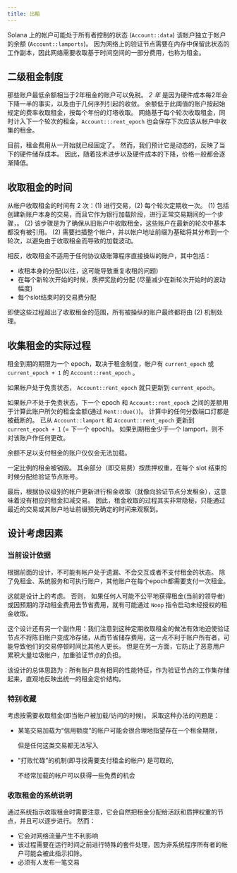 ```yaml
---
title: 出租
---
```


Solana 上的帐户可能处于所有者控制的状态 \(`Account::data`\) 该帐户独立于帐户的余额 \(`Account::lamports`\)。 因为网络上的验证节点需要在内存中保留此状态的工作副本，因此网络需要收取基于时间空间的一部分费用，也称为租金。

## 二级租金制度

那些账户最低余额相当于2年租金的账户可以免税。 _2 年_ 是因为硬件成本每2年会下降一半的事实，以及由于几何序列引起的收敛。 余额低于此阈值的账户按起始规定的费率收取租金，按每个年份的灯塔收取。 网络基于每个轮次收取租金，同时计入下一个轮次的租金，`Account:::rent_epoch` 也会保存下次应该从帐户中收集的租金。

目前，租金费用从一开始就已经固定了。 然而，我们预计它是动态的，反映了当下的硬件储存成本。 因此，随着技术进步以及硬件成本的下降，价格一般都会逐渐降低。

## 收取租金的时间

从帐户收取租金的时间有 2 次：\(1\) 进行交易，\(2\) 每个轮次定期收一次。 \(1\) 包括创建新账户本身的交易，而且它作为银行加载阶段，进行正常交易期间的一个步骤，。 \(2\) 该步骤是为了确保从旧账户中收取租金，这些账户在最新的轮次中基本都没有被引用。 \(2\) 需要扫描整个帐户，并以帐户地址前缀为基础将其分布到一个轮次，以避免由于收取租金而导致的加载波动。

相反，收取租金不适用于任何协议级账簿程序直接操纵的账户，其中包括：

- 收租本身的分配(以往，这可能导致重复收租的问题)
- 在每个新轮次开始的时候，质押奖励的分配 (尽量减少在新轮次开始时的波动幅度)
- 每个slot结束时的交易费分配

即使这些过程超出了收取租金的范围，所有被操纵的账户最终都将由 \(2\) 机制处理。

## 收集租金的实际过程

租金到期的期限为一个 epoch，取决于租金制度，帐户有 `current_epoch` 或 `current_epoch + 1` 的 `Account::rent_epoch` 。

如果帐户处于免责状态， `Account::rent_epoch` 就只更新到 `current_epoch`。

如果帐户不处于免责状态，下一个 epoch 和 `Account::rent_epoch` 之间的差额用于计算此账户所欠的租金金额\(通过 `Rent::due()`\)。 计算中的任何分数端口灯都是被截断的。 已从 `Account::lamport` 和 `Account::rent_epoch` 更新到 `current_epoch + 1` (= 下一个 epoch)。 如果到期租金少于一个 lamport，则不对该账户作任何更改。

余额不足以支付租金的账户仅仅会无法加载。

一定比例的租金被销毁。 其余部分（即交易费）按质押权重，在每个 slot 结束的时候分配给验证节点账号。

最后，根据协议级别的帐户更新进行租金收取（就像向验证节点分发租金），这意味着没有相应的租金扣减交易。 因此，租金收取的过程其实非常隐秘，只能通过最近的交易或其账户地址前缀预先确定的时间来观察到。

## 设计考虑因素

### 当前设计依据

根据前面的设计，不可能有帐户处于遗漏、不会交互或者不支付租金的状态。 除了免租金、系统服务和可执行账户，其他账户在每个epoch都需要支付一次租金。

这就是设计上的考虑。 否则， 如果任何人可能不公平地获得租金(当前的领导者) 或因预期的浮动租金费用去节省费用，就有可能通过 `Noop` 指令启动未经授权的租金收取。

这个设计还有另一个副作用：我们注意到这种定期收取租金的做法有效地迫使验证节点不将陈旧帐户变成冷存储，从而节省储存费用，这一点不利于账户所有者，可能导致他们的交易停顿时间比其他人更长。 但是在另一方面，它防止了恶意用户累积大量垃圾帐户，加重验证节点的负担。

该设计的总体思路为：所有账户具有相同的性能特征，作为验证节点的工作集存储起来，直观地反映出统一的租金定价结构。

### 特别收藏

考虑按需要收取租金\(即当帐户被加载/访问的时候\)。 采取这种办法的问题是：

- 某笔交易加载为“信用额度”的帐户可能会很合理地指望存在一个租金期限，

  但是任何这类交易都无法写入

- "打败忙碌”的机制\(即寻找需要支付租金的帐户\) 是可取的,

  不经常加载的帐户可以获得一些免费的机会

### 收取租金的系统说明

通过系统指示收取租金时需要注意，它会自然把租金分配给活跃和质押权重的节点，并且可以逐步进行。 然而：

- 它会对网络流量产生不利影响
- 该过程需要在运行时间之前进行特殊的套件处理，因为非系统程序所有者的帐户可能会被此指示扣除。
- 必须有人发布一笔交易
